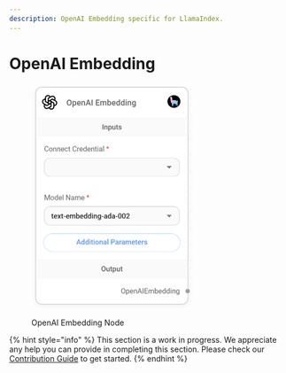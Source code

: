 ```yaml
---
description: OpenAI Embedding specific for LlamaIndex.
---
```


# OpenAI Embedding

<figure><img src="../../../.gitbook/assets/image (6) (1) (1) (1).png" alt="" width="291"><figcaption><p>OpenAI Embedding Node</p></figcaption></figure>

{% hint style="info" %}
This section is a work in progress. We appreciate any help you can provide in completing this section. Please check our [Contribution Guide](broken-reference) to get started.
{% endhint %}
